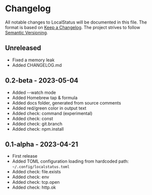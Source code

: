 # Changelog

All notable changes to LocalStatus will be documented in this file.
The format is based on [Keep a Changelog](https://keepachangelog.com/en/1.1.0).
The project strives to follow [Semantic Versioning](https://semver.org/#semantic-versioning-200).

## Unreleased

- Fixed a memory leak
- Added CHANGELOG.md

## 0.2-beta - 2023-05-04

- Added --watch mode
- Added Homebrew tap & formula
- Added docs folder, generated from source comments
- Added red/green color in output text
- Added check: command (experimental)
- Added check: const
- Added check: git.branch
- Added check: npm.install

## 0.1-alpha - 2023-04-21

- First release
- Added TOML configuration loading from hardcoded path: `~/.config/localstatus.toml`
- Added check: file.exists
- Added check: env
- Added check: tcp.open
- Added check: http.ok
